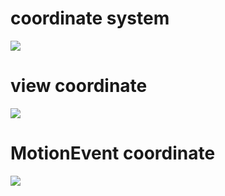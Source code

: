 # coordinate system

![](D:\687474703a2f2f7777312e73696e61696d672e636e2f6c617267652f30303558746469326a7731663171796862717669686a333038633064776a72682e6a7067.jpg)

# view coordinate

![](D:\view坐标.jpg)

# MotionEvent coordinate

![](D:\Mo.jpg)